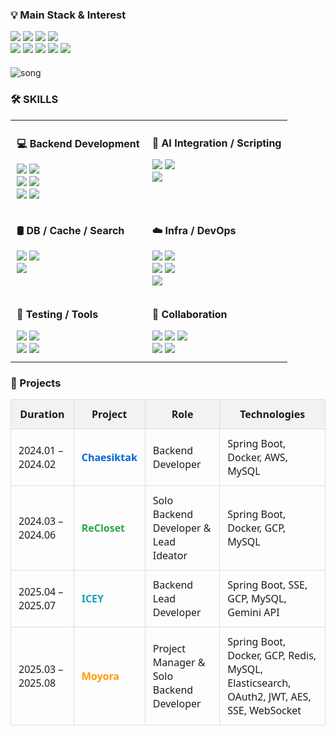 
<h3>💡 Main Stack & Interest</h3>
<div align="left" style="margin-bottom: 20px;">
  <a><img src="https://img.shields.io/badge/Java-007396?style=flat-square&logo=OpenJDK&logoColor=white"/></a>
  <a><img src="https://img.shields.io/badge/Spring Boot-6DB33F?style=flat-square&logo=Spring-Boot&logoColor=white"/></a>
  <a><img src="https://img.shields.io/badge/Docker-2496ED?style=flat-square&logo=Docker&logoColor=white"/></a>
  <a><img src="https://img.shields.io/badge/Redis-DC382D?style=flat-square&logo=Redis&logoColor=white"/></a>
  <br/>
  <a><img src="https://img.shields.io/badge/Kubernetes-326CE5?style=flat-square&logo=Kubernetes&logoColor=white"/></a>
  <a><img src="https://img.shields.io/badge/WebSocket-000000?style=flat-square&logo=websocket&logoColor=white"/></a>
  <a><img src="https://img.shields.io/badge/SSE-FF9900?style=flat-square&logoColor=white"/></a>
  <a><img src="https://img.shields.io/badge/AWS EC2-232F3E?style=flat-square&logo=amazon-aws&logoColor=white"/></a>
  <a><img src="https://img.shields.io/badge/Elasticsearch-005571?style=flat-square&logo=Elasticsearch&logoColor=white"/></a>
</div>


![song](https://github.com/user-attachments/assets/a82e58b5-87f5-492c-ae61-4ed8c3076d94) 

<h3>🛠️ SKILLS</h3>
<table style="border-collapse: collapse; border: none; width: 100%;">
  <tr>
    <td style="border: none; vertical-align: top; padding: 10px;">
      <p><strong>💻 Backend Development</strong></p>
      <a><img src="https://img.shields.io/badge/Java-007396?style=flat-square&logo=OpenJDK&logoColor=white"/></a>
      <a><img src="https://img.shields.io/badge/Spring Boot-6DB33F?style=flat-square&logo=Spring-Boot&logoColor=white"/></a><br>
      <a><img src="https://img.shields.io/badge/Spring Security-6DB33F?style=flat-square&logo=Spring&logoColor=white"/></a>
      <a><img src="https://img.shields.io/badge/Spring Data JPA-59666C?style=flat-square&logo=Hibernate&logoColor=white"/></a><br>
      <a><img src="https://img.shields.io/badge/JWT-black?style=flat-square"/></a>
      <a><img src="https://img.shields.io/badge/OAuth2-2C3E50?style=flat-square"/></a>
    </td>
    <td style="border: none; vertical-align: top; padding: 10px;">
      <p><strong>🧠 AI Integration / Scripting</strong></p>
      <a><img src="https://img.shields.io/badge/Python-3776AB?style=flat-square&logo=Python&logoColor=white"/></a>
      <a><img src="https://img.shields.io/badge/Gemini API-4285F4?style=flat-square&logo=Google&logoColor=white"/></a><br>
      <a><img src="https://img.shields.io/badge/OpenAI-412991?style=flat-square&logo=openai&logoColor=white"/></a>
    </td>
  </tr>
  <tr>
    <td style="border: none; vertical-align: top; padding: 10px;">
      <p><strong>🛢 DB / Cache / Search</strong></p>
      <a><img src="https://img.shields.io/badge/MySQL-4479A1?style=flat-square&logo=MySQL&logoColor=white"/></a>
      <a><img src="https://img.shields.io/badge/Redis-DC382D?style=flat-square&logo=Redis&logoColor=white"/></a><br>
      <a><img src="https://img.shields.io/badge/Elasticsearch-005571?style=flat-square&logo=Elasticsearch&logoColor=white"/></a>
    </td>
    <td style="border: none; vertical-align: top; padding: 10px;">
      <p><strong>☁️ Infra / DevOps</strong></p>
      <a><img src="https://img.shields.io/badge/AWS EC2-232F3E?style=flat-square&logo=amazon-aws&logoColor=white"/></a>
      <a><img src="https://img.shields.io/badge/GCP-4285F4?style=flat-square&logo=Google-Cloud&logoColor=white"/></a><br>
      <a><img src="https://img.shields.io/badge/Docker-2496ED?style=flat-square&logo=Docker&logoColor=white"/></a>
      <a><img src="https://img.shields.io/badge/Kubernetes-326CE5?style=flat-square&logo=Kubernetes&logoColor=white"/></a><br>
      <a><img src="https://img.shields.io/badge/GitHub Actions-2088FF?style=flat-square&logo=GitHubActions&logoColor=white"/></a>
    </td>
  </tr>
  <tr>
    <td style="border: none; vertical-align: top; padding: 10px;">
      <p><strong>🧪 Testing / Tools</strong></p>
      <a><img src="https://img.shields.io/badge/Swagger-85EA2D?style=flat-square&logo=Swagger&logoColor=black"/></a>
      <a><img src="https://img.shields.io/badge/Postman-FF6C37?style=flat-square&logo=Postman&logoColor=white"/></a><br>
      <a><img src="https://img.shields.io/badge/JMeter-D22128?style=flat-square&logo=Apache&logoColor=white"/></a>
      <a><img src="https://img.shields.io/badge/IntelliJ IDEA-000000?style=flat-square&logo=IntelliJ-IDEA&logoColor=white"/></a>
    </td>
    <td style="border: none; vertical-align: top; padding: 10px;">
      <p><strong>🤝 Collaboration</strong></p>
      <a><img src="https://img.shields.io/badge/Git-F05032?style=flat-square&logo=Git&logoColor=white"/></a>
      <a><img src="https://img.shields.io/badge/GitHub-181717?style=flat-square&logo=GitHub&logoColor=white"/></a>
      <a><img src="https://img.shields.io/badge/Notion-000000?style=flat-square&logo=Notion&logoColor=white"/></a><br>
      <a><img src="https://img.shields.io/badge/Discord-5865F2?style=flat-square&logo=Discord&logoColor=white"/></a>
      <a><img src="https://img.shields.io/badge/Slack-4A154B?style=flat-square&logo=Slack&logoColor=white"/></a>
    </td>
  </tr>
</table>

<h3>📂 Projects</h3>

<table style="width:100%; border-collapse: collapse; margin-top: 10px; font-family: 'Segoe UI', Tahoma, Geneva, Verdana, sans-serif;">
  <thead>
    <tr style="background-color: #f2f2f2;">
      <th style="padding: 12px; border: 1px solid #ddd;">Duration</th>
      <th style="padding: 12px; border: 1px solid #ddd;">Project</th>
      <th style="padding: 12px; border: 1px solid #ddd;">Role</th>
      <th style="padding: 12px; border: 1px solid #ddd;">Technologies</th>
    </tr>
  </thead>
  <tbody>
    <tr>
      <td style="padding: 12px; border: 1px solid #ddd;">2024.01 – 2024.02</td>
      <td style="padding: 12px; border: 1px solid #ddd;">
        <a href="https://github.com/xyz987164/chaesiktak-BE" target="_blank" style="color: #0366d6; font-weight: bold; text-decoration: none;">Chaesiktak</a>
      </td>
      <td style="padding: 12px; border: 1px solid #ddd;">Backend Developer</td>
      <td style="padding: 12px; border: 1px solid #ddd;">Spring Boot, Docker, AWS, MySQL</td>
    </tr>
    <tr>
      <td style="padding: 12px; border: 1px solid #ddd;">2024.03 – 2024.06</td>
      <td style="padding: 12px; border: 1px solid #ddd;">
        <a href="https://github.com/xyz987164/ReCloset-BE" target="_blank" style="color: #28a745; font-weight: bold; text-decoration: none;">ReCloset</a>
      </td>
      <td style="padding: 12px; border: 1px solid #ddd;">Solo Backend Developer & Lead Ideator</td>
      <td style="padding: 12px; border: 1px solid #ddd;">Spring Boot, Docker, GCP, MySQL</td>
    </tr>
    <tr>
      <td style="padding: 12px; border: 1px solid #ddd;">2025.04 – 2025.07</td>
      <td style="padding: 12px; border: 1px solid #ddd;">
        <a href="https://github.com/SH38038038/ICEY-BE" target="_blank" style="color: #17a2b8; font-weight: bold; text-decoration: none;">ICEY</a>
      </td>
      <td style="padding: 12px; border: 1px solid #ddd;">Backend Lead Developer</td>
      <td style="padding: 12px; border: 1px solid #ddd;">Spring Boot, SSE, GCP, MySQL, Gemini API</td>
    </tr>
    <tr>
      <td style="padding: 12px; border: 1px solid #ddd;">2025.03 – 2025.08</td>
      <td style="padding: 12px; border: 1px solid #ddd;">
        <a href="https://github.com/SH38038038/moyora-BE" target="_blank" style="color: #ff9800; font-weight: bold; text-decoration: none;">Moyora</a>
      </td>
      <td style="padding: 12px; border: 1px solid #ddd;">Project Manager & Solo Backend Developer</td>
      <td style="padding: 12px; border: 1px solid #ddd;">Spring Boot, Docker, GCP, Redis, MySQL, Elasticsearch, OAuth2, JWT, AES, SSE, WebSocket</td>
    </tr>
  </tbody>
</table>
